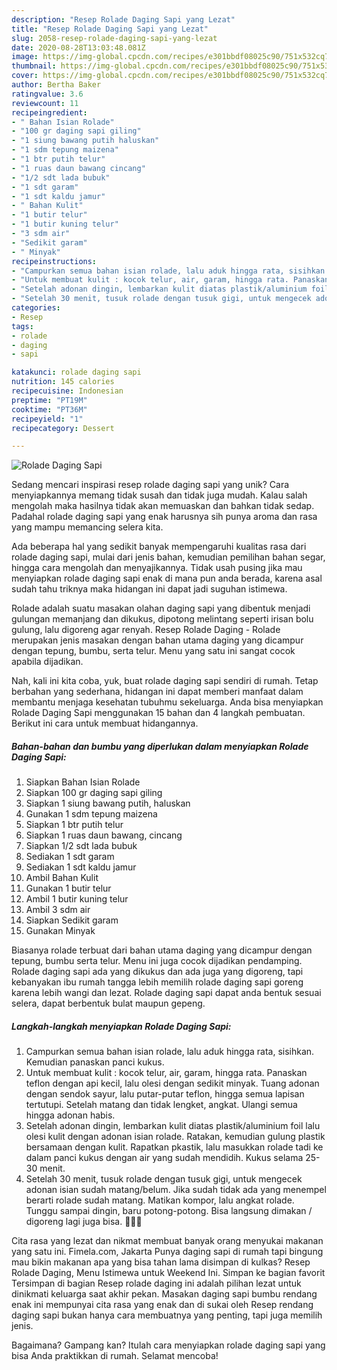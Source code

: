 ```yaml
---
description: "Resep Rolade Daging Sapi yang Lezat"
title: "Resep Rolade Daging Sapi yang Lezat"
slug: 2058-resep-rolade-daging-sapi-yang-lezat
date: 2020-08-28T13:03:48.081Z
image: https://img-global.cpcdn.com/recipes/e301bbdf08025c90/751x532cq70/rolade-daging-sapi-foto-resep-utama.jpg
thumbnail: https://img-global.cpcdn.com/recipes/e301bbdf08025c90/751x532cq70/rolade-daging-sapi-foto-resep-utama.jpg
cover: https://img-global.cpcdn.com/recipes/e301bbdf08025c90/751x532cq70/rolade-daging-sapi-foto-resep-utama.jpg
author: Bertha Baker
ratingvalue: 3.6
reviewcount: 11
recipeingredient:
- " Bahan Isian Rolade"
- "100 gr daging sapi giling"
- "1 siung bawang putih haluskan"
- "1 sdm tepung maizena"
- "1 btr putih telur"
- "1 ruas daun bawang cincang"
- "1/2 sdt lada bubuk"
- "1 sdt garam"
- "1 sdt kaldu jamur"
- " Bahan Kulit"
- "1 butir telur"
- "1 butir kuning telur"
- "3 sdm air"
- "Sedikit garam"
- " Minyak"
recipeinstructions:
- "Campurkan semua bahan isian rolade, lalu aduk hingga rata, sisihkan. Kemudian panaskan panci kukus."
- "Untuk membuat kulit : kocok telur, air, garam, hingga rata. Panaskan teflon dengan api kecil, lalu olesi dengan sedikit minyak. Tuang adonan dengan sendok sayur, lalu putar-putar teflon, hingga semua lapisan tertutupi. Setelah matang dan tidak lengket, angkat. Ulangi semua hingga adonan habis."
- "Setelah adonan dingin, lembarkan kulit diatas plastik/aluminium foil lalu olesi kulit dengan adonan isian rolade. Ratakan, kemudian gulung plastik bersamaan dengan kulit. Rapatkan pkastik, lalu masukkan rolade tadi ke dalam panci kukus dengan air yang sudah mendidih. Kukus selama 25-30 menit."
- "Setelah 30 menit, tusuk rolade dengan tusuk gigi, untuk mengecek adonan isian sudah matang/belum. Jika sudah tidak ada yang menempel berarti rolade sudah matang. Matikan kompor, lalu angkat rolade. Tunggu sampai dingin, baru potong-potong. Bisa langsung dimakan / digoreng lagi juga bisa. 🤗👍🏻"
categories:
- Resep
tags:
- rolade
- daging
- sapi

katakunci: rolade daging sapi 
nutrition: 145 calories
recipecuisine: Indonesian
preptime: "PT19M"
cooktime: "PT36M"
recipeyield: "1"
recipecategory: Dessert

---
```



![Rolade Daging Sapi](https://img-global.cpcdn.com/recipes/e301bbdf08025c90/751x532cq70/rolade-daging-sapi-foto-resep-utama.jpg)

Sedang mencari inspirasi resep rolade daging sapi yang unik? Cara menyiapkannya memang tidak susah dan tidak juga mudah. Kalau salah mengolah maka hasilnya tidak akan memuaskan dan bahkan tidak sedap. Padahal rolade daging sapi yang enak harusnya sih punya aroma dan rasa yang mampu memancing selera kita.

Ada beberapa hal yang sedikit banyak mempengaruhi kualitas rasa dari rolade daging sapi, mulai dari jenis bahan, kemudian pemilihan bahan segar, hingga cara mengolah dan menyajikannya. Tidak usah pusing jika mau menyiapkan rolade daging sapi enak di mana pun anda berada, karena asal sudah tahu triknya maka hidangan ini dapat jadi suguhan istimewa.

Rolade adalah suatu masakan olahan daging sapi yang dibentuk menjadi gulungan memanjang dan dikukus, dipotong melintang seperti irisan bolu gulung, lalu digoreng agar renyah. Resep Rolade Daging - Rolade merupakan jenis masakan dengan bahan utama daging yang dicampur dengan tepung, bumbu, serta telur. Menu yang satu ini sangat cocok apabila dijadikan.


Nah, kali ini kita coba, yuk, buat rolade daging sapi sendiri di rumah. Tetap berbahan yang sederhana, hidangan ini dapat memberi manfaat dalam membantu menjaga kesehatan tubuhmu sekeluarga. Anda bisa menyiapkan Rolade Daging Sapi menggunakan 15 bahan dan 4 langkah pembuatan. Berikut ini cara untuk membuat hidangannya.

<!--inarticleads1-->

##### Bahan-bahan dan bumbu yang diperlukan dalam menyiapkan Rolade Daging Sapi:

1. Siapkan  Bahan Isian Rolade
1. Siapkan 100 gr daging sapi giling
1. Siapkan 1 siung bawang putih, haluskan
1. Gunakan 1 sdm tepung maizena
1. Siapkan 1 btr putih telur
1. Siapkan 1 ruas daun bawang, cincang
1. Siapkan 1/2 sdt lada bubuk
1. Sediakan 1 sdt garam
1. Sediakan 1 sdt kaldu jamur
1. Ambil  Bahan Kulit
1. Gunakan 1 butir telur
1. Ambil 1 butir kuning telur
1. Ambil 3 sdm air
1. Siapkan Sedikit garam
1. Gunakan  Minyak


Biasanya rolade terbuat dari bahan utama daging yang dicampur dengan tepung, bumbu serta telur. Menu ini juga cocok dijadikan pendamping. Rolade daging sapi ada yang dikukus dan ada juga yang digoreng, tapi kebanyakan ibu rumah tangga lebih memilih rolade daging sapi goreng karena lebih wangi dan lezat. Rolade daging sapi dapat anda bentuk sesuai selera, dapat berbentuk bulat maupun gepeng. 

<!--inarticleads2-->

##### Langkah-langkah menyiapkan Rolade Daging Sapi:

1. Campurkan semua bahan isian rolade, lalu aduk hingga rata, sisihkan. Kemudian panaskan panci kukus.
1. Untuk membuat kulit : kocok telur, air, garam, hingga rata. Panaskan teflon dengan api kecil, lalu olesi dengan sedikit minyak. Tuang adonan dengan sendok sayur, lalu putar-putar teflon, hingga semua lapisan tertutupi. Setelah matang dan tidak lengket, angkat. Ulangi semua hingga adonan habis.
1. Setelah adonan dingin, lembarkan kulit diatas plastik/aluminium foil lalu olesi kulit dengan adonan isian rolade. Ratakan, kemudian gulung plastik bersamaan dengan kulit. Rapatkan pkastik, lalu masukkan rolade tadi ke dalam panci kukus dengan air yang sudah mendidih. Kukus selama 25-30 menit.
1. Setelah 30 menit, tusuk rolade dengan tusuk gigi, untuk mengecek adonan isian sudah matang/belum. Jika sudah tidak ada yang menempel berarti rolade sudah matang. Matikan kompor, lalu angkat rolade. Tunggu sampai dingin, baru potong-potong. Bisa langsung dimakan / digoreng lagi juga bisa. 🤗👍🏻


Cita rasa yang lezat dan nikmat membuat banyak orang menyukai makanan yang satu ini. Fimela.com, Jakarta Punya daging sapi di rumah tapi bingung mau bikin makanan apa yang bisa tahan lama disimpan di kulkas? Resep Rolade Daging, Menu Istimewa untuk Weekend Ini. Simpan ke bagian favorit Tersimpan di bagian Resep rolade daging ini adalah pilihan lezat untuk dinikmati keluarga saat akhir pekan. Masakan daging sapi bumbu rendang enak ini mempunyai cita rasa yang enak dan di sukai oleh Resep rendang daging sapi bukan hanya cara membuatnya yang penting, tapi juga memilih jenis. 

Bagaimana? Gampang kan? Itulah cara menyiapkan rolade daging sapi yang bisa Anda praktikkan di rumah. Selamat mencoba!
